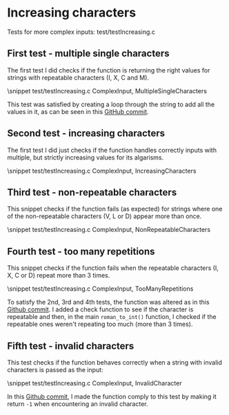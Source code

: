 # Increasing characters
Tests for more complex inputs: test/testIncreasing.c

First test - multiple single characters
---------------------------------------

The first test I did checks if the function is returning the right values
for strings with repeatable characters (I, X, C and M).

\snippet test/testIncreasing.c ComplexInput, MultipleSingleCharacters

This test was satisfied by creating a loop through the string to add all
the values in it, as can be seen in this [GitHub commit](https://github.com/diogenes1oliveira/libroman/commit/637a23468d94b2257037522e7fdd3f34160322ab#diff-3d6fc1bf772186c45fcd2c22d7ecd7b4).

Second test - increasing characters
-----------------------------------

The first test I did just checks if the function handles correctly inputs
with multiple, but strictly increasing values for its algarisms.

\snippet test/testIncreasing.c ComplexInput, IncreasingCharacters

Third test - non-repeatable characters
--------------------------------------

This snippet checks if the function fails (as expected) for strings where
one of the non-repeatable characters (V, L or D) appear more than once.

\snippet test/testIncreasing.c ComplexInput, NonRepeatableCharacters

Fourth test - too many repetitions
----------------------------------

This snippet checks if the function fails when the repeatable characters
(I, X, C or D) repeat more than 3 times.

\snippet test/testIncreasing.c ComplexInput, TooManyRepetitions

To satisfy the 2nd, 3rd and 4th tests, the function was altered as in this [Github commit](https://github.com/diogenes1oliveira/libroman/commit/2da558c048fbe2a989ed9bceddb52fc4b1b615b7#diff-3d6fc1bf772186c45fcd2c22d7ecd7b4).
I added a check function to see if the character is repeatable and then, 
in the main `roman_to_int()` function, I checked if the repeatable ones weren't
repeating too much (more than 3 times).

Fifth test - invalid characters
--------------------------------

This test checks if the function behaves correctly when a string
with invalid characters is passed as the input:

\snippet test/testIncreasing.c ComplexInput, InvalidCharacter

In this [Github commit](https://github.com/diogenes1oliveira/libroman/commit/818abdde2a85e1c1924458c4f25cfff65835bc95#diff-3d6fc1bf772186c45fcd2c22d7ecd7b4), 
I made the function comply to this test by making it return `-1` when
encountering an invalid character.


